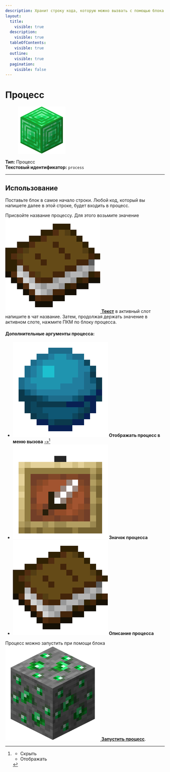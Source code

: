 ```yaml
---
description: Хранит строку кода, которую можно вызвать с помощью блока "Запустить процесс".
layout:
  title:
    visible: true
  description:
    visible: true
  tableOfContents:
    visible: true
  outline:
    visible: true
  pagination:
    visible: false
---
```


# Процесс

<figure><img src="../../../.gitbook/assets/emerald_block.png" alt="" width="150"><figcaption></figcaption></figure>

**Тип:** Процесс\
**Текстовый идентификатор:** `process`

***

## Использование

Поставьте блок в самое начало строки. Любой код, который вы напишете далее в этой строке, будет входить в процесс.

Присвойте название процессу. Для этого возьмите значение [<img src="../../../.gitbook/assets/book.png" alt="" data-size="line"> **Текст**](../arguments/text.md) в активный слот напишите в чат название. Затем, продолжая держать значение в активном слоте, нажмите ПКМ по блоку процесса.

#### Дополнительные аргументы процесса:

* [<img src="../../../.gitbook/assets/heart_of_the_sea.png" alt="" data-size="line">](../arguments/enum.md) **Отображать процесс в меню вызова** [**`->`**](#user-content-fn-1)[^1]
* [<img src="../../../.gitbook/assets/item_frame.png" alt="" data-size="line">](../arguments/item.md) **Значок процесса**
* [<img src="../../../.gitbook/assets/book.png" alt="" data-size="line">](../arguments/text.md) **Описание процесса**

Процесс можно запустить при помощи блока [<img src="../../../.gitbook/assets/emerald_ore.png" alt="" data-size="line"> **Запустить процесс**](start_process.md).

[^1]: * Скрыть
    * Отображать
